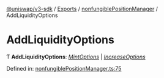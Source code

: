 [@uniswap/v3-sdk](../README.md) / [Exports](../modules.md) / [nonfungiblePositionManager](../modules/nonfungiblepositionmanager.md) / AddLiquidityOptions

# AddLiquidityOptions

Ƭ **AddLiquidityOptions**: [*MintOptions*](nonfungiblepositionmanager.mintoptions.md) \| [*IncreaseOptions*](nonfungiblepositionmanager.increaseoptions.md)

Defined in: [nonfungiblePositionManager.ts:75](https://github.com/Uniswap/uniswap-v3-sdk/blob/aeb1b09/src/nonfungiblePositionManager.ts#L75)
